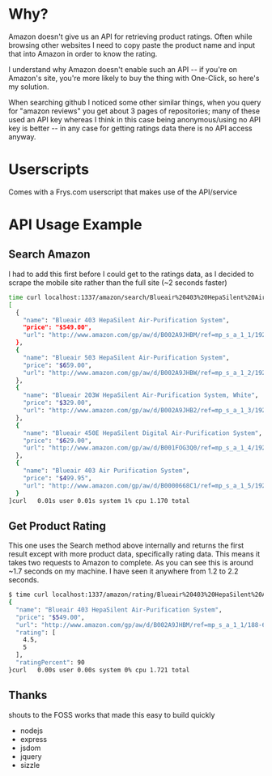 # Why?

Amazon doesn't give us an API for retrieving product ratings.
Often while browsing other websites I need to copy paste the product
name and input that into Amazon in order to know the rating.

I understand why Amazon doesn't enable such an API -- if you're on
Amazon's site, you're more likely to buy the thing with One-Click,
so here's my solution.

When searching github I noticed some other similar things, when you
query for "amazon reviews" you get about 3 pages of repositories; many
of these used an API key whereas I think in this case being
anonymous/using no API key is better -- in any case for getting ratings
data there is no API access anyway.

# Userscripts

Comes with a Frys.com userscript that makes use of the API/service

# API Usage Example

## Search Amazon

  I had to add this first before I could get to the ratings data, as I
decided to scrape the mobile site rather than the full site (~2 seconds
faster)

```bash
time curl localhost:1337/amazon/search/Blueair%20403%20HepaSilent%20Air-Purification%20System
[
  {
    "name": "Blueair 403 HepaSilent Air-Purification System",
    "price": "$549.00",
    "url": "http://www.amazon.com/gp/aw/d/B002A9JHBM/ref=mp_s_a_1_1/192-6657742-1570763?qid=1387685779&sr=8-1"
  },
  {
    "name": "Blueair 503 HepaSilent Air-Purification System",
    "price": "$659.00",
    "url": "http://www.amazon.com/gp/aw/d/B002A9JHBW/ref=mp_s_a_1_2/192-6657742-1570763?qid=1387685779&sr=8-2"
  },
  {
    "name": "Blueair 203W HepaSilent Air-Purification System, White",
    "price": "$329.00",
    "url": "http://www.amazon.com/gp/aw/d/B002A9JHB2/ref=mp_s_a_1_3/192-6657742-1570763?qid=1387685779&sr=8-3"
  },
  {
    "name": "Blueair 450E HepaSilent Digital Air-Purification System",
    "price": "$629.00",
    "url": "http://www.amazon.com/gp/aw/d/B001FOG3Q0/ref=mp_s_a_1_4/192-6657742-1570763?qid=1387685779&sr=8-4"
  },
  {
    "name": "Blueair 403 Air Purification System",
    "price": "$499.95",
    "url": "http://www.amazon.com/gp/aw/d/B0000668C1/ref=mp_s_a_1_5/192-6657742-1570763?qid=1387685779&sr=8-5"
  }
]curl   0.01s user 0.01s system 1% cpu 1.170 total
```

## Get Product Rating

This one uses the Search method above internally and returns the first result
except with more product data, specifically rating data. This means it
takes two requests to Amazon to complete. As you can see this is around
~1.7 seconds on my machine. I have seen it anywhere from 1.2 to 2.2
seconds.

```bash
$ time curl localhost:1337/amazon/rating/Blueair%20403%20HepaSilent%20Air-Purification%20System
{
  "name": "Blueair 403 HepaSilent Air-Purification System",
  "price": "$549.00",
  "url": "http://www.amazon.com/gp/aw/d/B002A9JHBM/ref=mp_s_a_1_1/188-6919283-5895133?qid=1387685585&sr=8-1",
  "rating": [
    4.5,
    5
  ],
  "ratingPercent": 90
}curl   0.00s user 0.00s system 0% cpu 1.721 total
```

## Thanks

shouts to the FOSS works that made this easy to build quickly

* nodejs
* express
* jsdom
* jquery
* sizzle
